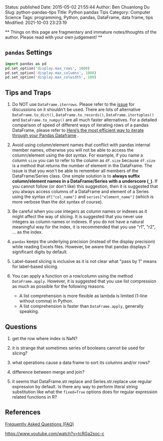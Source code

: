 Status: published
Date: 2015-05-02 21:55:44
Author: Ben Chuanlong Du
Slug: python-pandas-tips
Title: Python pandas Tips
Category: Computer Science
Tags: programming, Python, pandas, DataFrame, data frame, tips
Modified: 2021-10-03 23:23:19

**
Things on this page are
fragmentary and immature notes/thoughts of the author.
Please read with your own judgement!
**

## `pandas` Settings

```Python
import pandas as pd
pd.set_option('display.max_rows', 1000)
pd.set_option('display.max_columns', 1000)
pd.set_option('display.max_colwidth', 100)
```

## Tips and Traps

1. Do NOT use `DataFrame.iterrows`. 
    Please refer to the 
    [issue](https://github.com/pandas-dev/pandas/issues/43874)
    for discussions on it shouldn't be used.
    There are lots of alternative
    `DataFrame.to_dict()`, `DataFrame.to_records()`, `DataFrame.itertuples()` and `DataFrame.to_numpy()` 
    are all much faster alternatives.
    For a detailed comparison of speed of different ways of iterating rows of a pandas DataFrame,
    please refer to
    [Here’s the most efficient way to iterate through your Pandas Dataframe](https://towardsdatascience.com/heres-the-most-efficient-way-to-iterate-through-your-pandas-dataframe-4dad88ac92ee)
    .

2. Avoid using column/element names that conflict with pandas internal member names,
    otherwise you will not be able to access the column/element using the dot syntax.
    For example,
    if you name a column `size`
    you can to refer to the column as `df.size`
    because `df.size` is a method that returns the number of element in the DataFrame.
    The issue is that you won't be able to remember all members of the DataFrame/Series class. 
    One simple solution is to **always suffix column/element names in a DataFrame/Series with a underscore (`_`)**. 
    If you cannot follow (or don't like) this suggestion,
    then it is suggested that you always access columns of a DataFrame and element of a Series
    using the syntax `df["col_name"]` and `series["element_name"]` 
    (which is more verbose than the dot syntax of course).

2. Be careful when you use integers as column names or indexes
    as it might affect the way of slicing.
    It is suggested that you never use integers as column names or indexes.
    If you do not have a natural meaningful way for the index,
    it is recommended that you use "r1", "r2", ... as the index.

5. `pandas` keeps the underlying precision (instead of the display precision)
    while reading Excels files.
    However,
    be aware that pandas displays 7 significant digits by default.

6. Label-based slicing is inclusive
    as it is not clear what "pass by 1" means for label-based slicing.

7. You can apply a function on a row/column using the method `DataFrame.apply`.
    However, 
    it is suggested that you use list compression as much as possible for the following reasons.
    - A list comprehension is more flexible as lambda is limited (1-line without comma) in Python.
    - A list comprehension is faster than `DataFrame.apply`, generally speaking.

## Questions

1. get the row where index is NaN?

4. it is strange that sometimes series of booleans cannot be used for slicing?

5. what operations cause a data frame to sort its columns and/or rows?

6. difference between merge and join?

7. it seems that DataFrame.str.replace and Series.str.replace
    use regular expression by default.
    Is there any way to perform literal string substitution
    like what the `fixed=True` options does for regular expression related functions in R?

## References 

[Frequently Asked Questions (FAQ)](https://pandas.pydata.org/pandas-docs/stable/user_guide/gotchas.html)

https://www.youtube.com/watch?v=tcRGa2soc-c